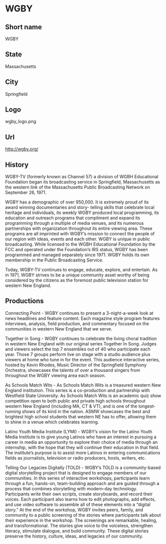 # WGBY

## Short name

WGBY

## State

Massachusetts

## City

Springfield

## Logo

wgby_logo.png

## Url

http://wgby.org/

## History

WGBY-TV (formerly known as Channel 57) a division of WGBH Educational
Foundation began its broadcasting service in Springfield, Massachusetts as the
western link of the Massachusetts Public Broadcasting Network on September 26,
1971.

WGBY has a demographic of over 950,000.  It is extremely proud of its award
winning documentaries and story- telling skills that celebrate local heritage
and individuals, its weekly WGBY produced local programming, its education and
outreach programs that compliment and expand its programming through a multiple
of media venues, and its numerous partnerships with organization throughout its
entire viewing area.  These programs are all imprinted with WGBY’s mission to
connect the people of our region with ideas, events and each other.  WGBY is unique
in public broadcasting.  While licensed to the WGBH Educational Foundation by
the FCC and operated under the Foundation’s IRS status, WGBY has been programmed
and managed separately since 1971.  WGBY holds its own membership in the Public
Broadcasting Service.  

Today, WGBY-TV continues to engage, educate, explore,
and entertain.   As in 1971, WGBY strives to be a unique community asset worthy
of being considered by the citizens as the foremost public television station
for western New England.


## Productions

Connecting Point - WGBY continues to present a 3-night-a-week
look at news headlines and feature content.  Each magazine style program features
interviews, analysis, field production, and commentary focused on the communities
in western New England that we serve.  

Together in Song - WGBY continues to
celebrate the living choral tradition in western New England with our original
series Together In Song.  Judges and viewers select the top 7 ensembles out of
40 who participate each year. Those 7 groups perform live on stage with a studio
audience plus viewers at home who tune in for the event. This audience interactive
series, hosted by Kevin Rhodes, Music Director of the Springfield Symphony Orchestra,
showcases the talents of over a thousand singers from throughout the WGBY viewing
area each season. 

As Schools Match Wits - As Schools Match Wits is a treasured
western New England institution.  This series is a co-production and partnership
with Westfield State University.   As Schools Match Wits is an academic quiz
show competition open to both public and private high schools throughout western
New England (including MA, CT & VT), and is one of the longest-running shows of
its kind in the nation.  ASMW showcases the best and brightest high school students
that western NE has to offer, allowing them to shine in a venue which celebrates
learning.

Latino Youth Media Institute (LYMI) - WGBY’s vision for the Latino
Youth Media Institute is to give young Latinos who have an interest in pursuing
a career in media an opportunity to explore their choice of media through an internship,
with the hope that they will continue their education in that field.  The institute’s
purpose is to assist more Latinos in entering communications fields as journalists,
television or radio producers, hosts, writers, etc. 

Telling Our Legacies Digitally
(TOLD) - WGBY’s TOLD is a community-based digital storytelling project that is
designed to engage members of our communities.  In this series of interactive
workshops, participants learn through a fun, hands-on, team-building approach
and are guided through a process that combines storytelling with modern-day technology.
Participants write their own scripts, create storyboards, and record their voices.
Each participant also learns how to edit photographs, add effects, and use video
software to assemble all of these elements into a “digital story.” At the end
of the workshop, WGBY invites peers, family, and community to a public screening
of the stories where participants talk about their experience in the workshop.
The screenings are remarkable, healing, and transformational. The stories give
voice to the voiceless, strengthen literacy, stimulate dialogue, and build community.
These digital stories preserve the history, culture, ideas, and legacies of our
community.

